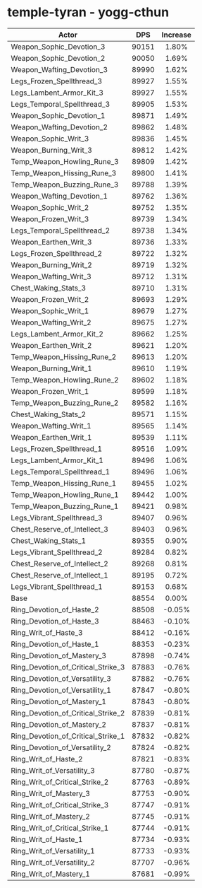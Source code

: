 # temple-tyran - yogg-cthun
| Actor | DPS | Increase |
|---|:---:|:---:|
|Weapon_Sophic_Devotion_3|90151|1.80%|
|Weapon_Sophic_Devotion_2|90050|1.69%|
|Weapon_Wafting_Devotion_3|89990|1.62%|
|Legs_Frozen_Spellthread_3|89927|1.55%|
|Legs_Lambent_Armor_Kit_3|89927|1.55%|
|Legs_Temporal_Spellthread_3|89905|1.53%|
|Weapon_Sophic_Devotion_1|89871|1.49%|
|Weapon_Wafting_Devotion_2|89862|1.48%|
|Weapon_Sophic_Writ_3|89836|1.45%|
|Weapon_Burning_Writ_3|89812|1.42%|
|Temp_Weapon_Howling_Rune_3|89809|1.42%|
|Temp_Weapon_Hissing_Rune_3|89800|1.41%|
|Temp_Weapon_Buzzing_Rune_3|89788|1.39%|
|Weapon_Wafting_Devotion_1|89762|1.36%|
|Weapon_Sophic_Writ_2|89752|1.35%|
|Weapon_Frozen_Writ_3|89739|1.34%|
|Legs_Temporal_Spellthread_2|89738|1.34%|
|Weapon_Earthen_Writ_3|89736|1.33%|
|Legs_Frozen_Spellthread_2|89722|1.32%|
|Weapon_Burning_Writ_2|89719|1.32%|
|Weapon_Wafting_Writ_3|89712|1.31%|
|Chest_Waking_Stats_3|89710|1.31%|
|Weapon_Frozen_Writ_2|89693|1.29%|
|Weapon_Sophic_Writ_1|89679|1.27%|
|Weapon_Wafting_Writ_2|89675|1.27%|
|Legs_Lambent_Armor_Kit_2|89662|1.25%|
|Weapon_Earthen_Writ_2|89621|1.20%|
|Temp_Weapon_Hissing_Rune_2|89613|1.20%|
|Weapon_Burning_Writ_1|89610|1.19%|
|Temp_Weapon_Howling_Rune_2|89602|1.18%|
|Weapon_Frozen_Writ_1|89599|1.18%|
|Temp_Weapon_Buzzing_Rune_2|89582|1.16%|
|Chest_Waking_Stats_2|89571|1.15%|
|Weapon_Wafting_Writ_1|89565|1.14%|
|Weapon_Earthen_Writ_1|89539|1.11%|
|Legs_Frozen_Spellthread_1|89516|1.09%|
|Legs_Lambent_Armor_Kit_1|89496|1.06%|
|Legs_Temporal_Spellthread_1|89496|1.06%|
|Temp_Weapon_Hissing_Rune_1|89455|1.02%|
|Temp_Weapon_Howling_Rune_1|89442|1.00%|
|Temp_Weapon_Buzzing_Rune_1|89421|0.98%|
|Legs_Vibrant_Spellthread_3|89407|0.96%|
|Chest_Reserve_of_Intellect_3|89403|0.96%|
|Chest_Waking_Stats_1|89355|0.90%|
|Legs_Vibrant_Spellthread_2|89284|0.82%|
|Chest_Reserve_of_Intellect_2|89268|0.81%|
|Chest_Reserve_of_Intellect_1|89195|0.72%|
|Legs_Vibrant_Spellthread_1|89153|0.68%|
|Base|88554|0.00%|
|Ring_Devotion_of_Haste_2|88508|-0.05%|
|Ring_Devotion_of_Haste_3|88463|-0.10%|
|Ring_Writ_of_Haste_3|88412|-0.16%|
|Ring_Devotion_of_Haste_1|88353|-0.23%|
|Ring_Devotion_of_Mastery_3|87898|-0.74%|
|Ring_Devotion_of_Critical_Strike_3|87883|-0.76%|
|Ring_Devotion_of_Versatility_3|87882|-0.76%|
|Ring_Devotion_of_Versatility_1|87847|-0.80%|
|Ring_Devotion_of_Mastery_1|87843|-0.80%|
|Ring_Devotion_of_Critical_Strike_2|87839|-0.81%|
|Ring_Devotion_of_Mastery_2|87837|-0.81%|
|Ring_Devotion_of_Critical_Strike_1|87832|-0.82%|
|Ring_Devotion_of_Versatility_2|87824|-0.82%|
|Ring_Writ_of_Haste_2|87821|-0.83%|
|Ring_Writ_of_Versatility_3|87780|-0.87%|
|Ring_Writ_of_Critical_Strike_2|87763|-0.89%|
|Ring_Writ_of_Mastery_3|87753|-0.90%|
|Ring_Writ_of_Critical_Strike_3|87747|-0.91%|
|Ring_Writ_of_Mastery_2|87745|-0.91%|
|Ring_Writ_of_Critical_Strike_1|87744|-0.91%|
|Ring_Writ_of_Haste_1|87734|-0.93%|
|Ring_Writ_of_Versatility_1|87733|-0.93%|
|Ring_Writ_of_Versatility_2|87707|-0.96%|
|Ring_Writ_of_Mastery_1|87681|-0.99%|
